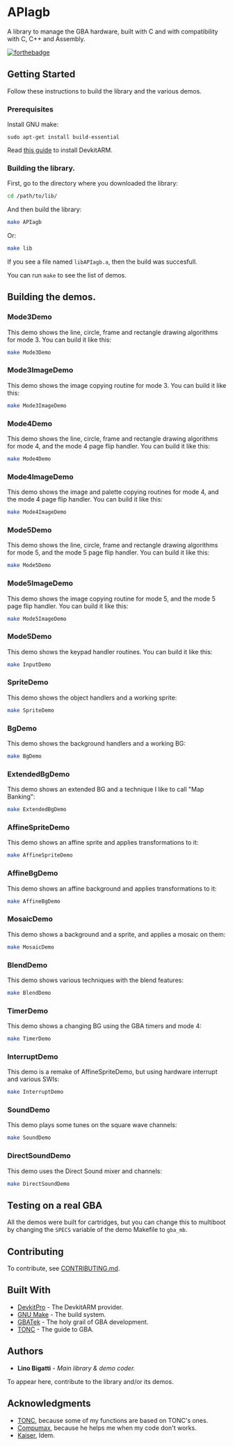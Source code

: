 # APIagb

A library to manage the GBA hardware, built with C and with compatibility with C, C++ and Assembly.

[![forthebadge](https://forthebadge.com/images/badges/compatibility-club-penguin.svg)](https://forthebadge.com)

## Getting Started

Follow these instructions to build the library and the various demos.

### Prerequisites

Install GNU make:

```
sudo apt-get install build-essential
```

Read [this guide](https://devkitpro.org/wiki/Getting_Started) to install DevkitARM.

### Building the library.

First, go to the directory where you downloaded the library:

```bash
cd /path/to/lib/
```

And then build the library:

```bash
make APIagb
```
Or:
```bash
make lib
```

If you see a file named `libAPIagb.a`, then the build was succesfull.

You can run `make` to see the list of demos.

## Building the demos.

### Mode3Demo

This demo shows the line, circle, frame and rectangle drawing algorithms for mode 3. You can build it like this:

```bash
make Mode3Demo
```

### Mode3ImageDemo

This demo shows the image copying routine for mode 3. You can build it like this:

```bash
make Mode3ImageDemo
```

### Mode4Demo

This demo shows the line, circle, frame and rectangle drawing algorithms for mode 4, and the mode 4 page flip handler. You can build it like this:

```bash
make Mode4Demo
```

### Mode4ImageDemo

This demo shows the image and palette copying routines for mode 4, and the mode 4 page flip handler. You can build it like this:

```bash
make Mode4ImageDemo
```

### Mode5Demo

This demo shows the line, circle, frame and rectangle drawing algorithms for mode 5, and the mode 5 page flip handler. You can build it like this:

```bash
make Mode5Demo
```

### Mode5ImageDemo

This demo shows the image copying routine for mode 5, and the mode 5 page flip handler. You can build it like this:

```bash
make Mode5ImageDemo
```

### Mode5Demo

This demo shows the keypad handler routines. You can build it like this:

```bash
make InputDemo
```

### SpriteDemo

This demo shows the object handlers and a working sprite:

```bash
make SpriteDemo
```

### BgDemo

This demo shows the background handlers and a working BG:

```bash
make BgDemo
```

### ExtendedBgDemo

This demo shows an extended BG and a technique I like to call "Map Banking":

```bash
make ExtendedBgDemo
```

### AffineSpriteDemo

This demo shows an affine sprite and applies transformations to it:

```bash
make AffineSpriteDemo
```

### AffineBgDemo

This demo shows an affine background and applies transformations to it:

```bash
make AffineBgDemo
```

### MosaicDemo

This demo shows a background and a sprite, and applies a mosaic on them:

```bash
make MosaicDemo
```

### BlendDemo

This demo shows various techniques with the blend features:

```bash
make BlendDemo
```

### TimerDemo

This demo shows a changing BG using the GBA timers and mode 4:

```bash
make TimerDemo
```

### InterruptDemo

This demo is a remake of AffineSpriteDemo, but using hardware interrupt and various SWIs:

```bash
make InterruptDemo
```

### SoundDemo

This demo plays some tunes on the square wave channels:

```bash
make SoundDemo
```

### DirectSoundDemo

This demo uses the Direct Sound mixer and channels:

```bash
make DirectSoundDemo
```

## Testing on a real GBA

All the demos were built for cartridges, but you can change this to multiboot by changing the `SPECS` variable of the demo Makefile to `gba_mb`.

## Contributing

To contribute, see [CONTRIBUTING.md](https://github.com/LinoBigatti/APIagb-dev/blob/developement/CONTRIBUTING.md).

## Built With

* [DevkitPro](https://github.com/devkitPro) - The DevkitARM provider.
* [GNU Make](https://www.gnu.org/software/make/) - The build system.
* [GBATek](https://problemkaputt.de/gbatek.htm) - The holy grail of GBA development.
* [TONC](https://www.coranac.com/tonc/text/toc.htm) - The guide to GBA.

## Authors

* **Lino Bigatti** - *Main library & demo coder.*

To appear here, contribute to the library and/or its demos.

## Acknowledgments

* [TONC](https://www.coranac.com/tonc/text/toc.htm), because some of my functions are based on TONC's ones.
* [Compumax](https://github.com/CompuMaxx), because he helps me when my code don't works.
* [Kaiser](https://github.com/kaisermg5), Idem.
